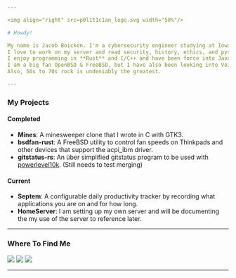 ```yaml
---

<img align="right" src=p0l1t1c1an_logo.svg width="50%"/>

# Howdy! 

My name is Jacob Boicken. I'm a cybersecurity engineer studying at Iowa State.
I love to work on my server and read security, history, ethics, and pyschology books.
I enjoy programming in **Rust** and C/C++ and have been force into Java for schoolwork.
I am a big fan OpenBSD & FreeBSD, but I have also been looking into Void Linux.
Also, 50s to 70s rock is undeniably the greatest.    

---
```


### My Projects
#### Completed
- **Mines**: A minesweeper clone that I wrote in C with GTK3.
- **bsdfan-rust**: A FreeBSD utility to control fan speeds on Thinkpads and other devices that support the acpi_ibm driver. 
- **gitstatus-rs**: An über simplified gitstatus program to be used with [powerlevel10k](https://github.com/romkatv/powerlevel10k). (Still needs to test merging)

#### Current
- **Septem**: A configurable daily productivity tracker by recording what applications you are on and for how long.
- **HomeServer**: I am setting up my own server and will be documenting the my use of the server to reference later.

---

### Where To Find Me
<div>
  
  [<img src="https://img.shields.io/badge/GitHub-%2312100E.svg?&style=for-the-badge&logo=Github&logoColor=white&color=222222" />][github]
  [<img src="https://img.shields.io/badge/linkedin-%230077B5.svg?&style=for-the-badge&logo=linkedin&logoColor=white" />][linkedin]
  [<img src="https://img.shields.io/badge/discord-7289da.svg?&style=for-the-badge&logo=discord&logoColor=white" />][discord]

</div>

---

<!-- Where to Find Me -->
[github]: https://github.com/p0l1t1c1an
[linkedin]: https://www.linkedin.com/in/jacob-boicken-0201571b7/
[discord]: https://discordapp.com/users/745105200523771924 

